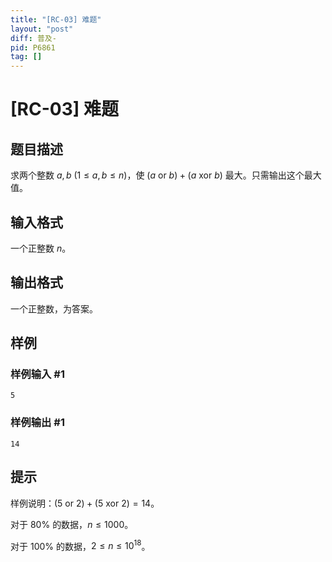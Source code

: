 ```yaml
---
title: "[RC-03] 难题"
layout: "post"
diff: 普及-
pid: P6861
tag: []
---
```

# [RC-03] 难题
## 题目描述

求两个整数 $a,b$ $(1\le a,b\le n)$，使 $(a\ \mathrm{or}\ b)+(a\ \mathrm{xor}\ b)$ 最大。只需输出这个最大值。
## 输入格式

一个正整数 $n$。
## 输出格式

一个正整数，为答案。
## 样例

### 样例输入 #1
```
5
```
### 样例输出 #1
```
14
```
## 提示

样例说明：$(5\ \mathrm{or}\ 2)+(5\ \mathrm{xor}\ 2)=14$。

对于 $80\%$ 的数据，$n\le 1000$。

对于 $100\%$ 的数据，$2\le n\le 10^{18}$。
